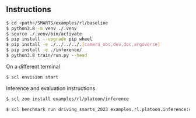 ## Instructions

```bash
$ cd <path>/SMARTS/examples/rl/baseline
$ python3.8 -m venv ./.venv
$ source ./.venv/bin/activate
$ pip install --upgrade pip wheel
$ pip install -e ./../../../.[camera_obs,dev,doc,argoverse]
$ pip install -e ./inference/
$ python3.8 train/run.py --head
```

On a different terminal
```bash
$ scl envision start
```

Inference and evaluation instructions
```bash
$ scl zoo install examples/rl/platoon/inference

$ scl benchmark run driving_smarts_2023 examples.rl.platoon.inference:contrib-agent-v0 --auto-install

```